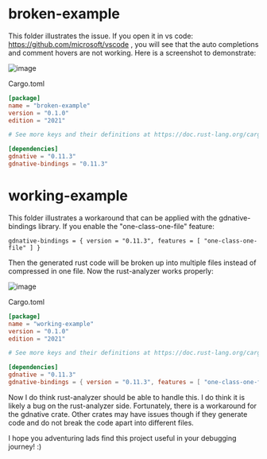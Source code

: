 # broken-example

This folder illustrates the issue.  If you open it in vs code: https://github.com/microsoft/vscode , you will see that the auto completions and comment hovers are not working.  Here is a screenshot to demonstrate:

![image](https://github.com/TCROC/rust-analyzer-gdnative-issue-example/assets/24307049/001b8cab-738b-4886-855b-ef5a202a6ee3)

Cargo.toml

```toml
[package]
name = "broken-example"
version = "0.1.0"
edition = "2021"

# See more keys and their definitions at https://doc.rust-lang.org/cargo/reference/manifest.html

[dependencies]
gdnative = "0.11.3"
gdnative-bindings = "0.11.3"
```

# working-example

This folder illustrates a workaround that can be applied with the gdnative-bindings library.  If you enable the "one-class-one-file" feature:

```
gdnative-bindings = { version = "0.11.3", features = [ "one-class-one-file" ] }
```

Then the generated rust code will be broken up into multiple files instead of compressed in one file.  Now the rust-analyzer works properly:

![image](https://github.com/TCROC/rust-analyzer-gdnative-issue-example/assets/24307049/420282ec-1e9c-4cd7-8484-8120339cdc83)

Cargo.toml

```Cargo.toml
[package]
name = "working-example"
version = "0.1.0"
edition = "2021"

# See more keys and their definitions at https://doc.rust-lang.org/cargo/reference/manifest.html

[dependencies]
gdnative = "0.11.3"
gdnative-bindings = { version = "0.11.3", features = [ "one-class-one-file" ] }
```

Now I do think rust-analyzer should be able to handle this.  I do think it is likely a bug on the rust-analyzer side.  Fortunately, there is a workaround for the gdnative crate.  Other crates may have issues though if they generate code and do not break the code apart into different files.

I hope you adventuring lads find this project useful in your debugging journey! :)
